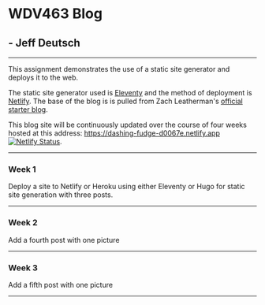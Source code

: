 # WDV463 Blog

## - Jeff Deutsch

---

This assignment demonstrates the use of a static site generator and deploys it to the web.

The static site generator used is [Eleventy](https://www.11ty.dev) and the method of deployment is [Netlify](https://www.netlify.com). The base of the blog is is pulled from Zach Leatherman's [official starter blog](https://github.com/11ty/eleventy-base-blog).

This blog site will be continuously updated over the course of four weeks hosted at this address: <https://dashing-fudge-d0067e.netlify.app> [![Netlify Status](https://api.netlify.com/api/v1/badges/3908d0ee-8b49-4710-931d-9f5fe99d9e1c/deploy-status)](https://app.netlify.com/sites/dashing-fudge-d0067e/deploys).

---

### Week 1

Deploy a site to Netlify or Heroku using either Eleventy or Hugo for static site generation with three posts.

---

### Week 2

Add a fourth post with one picture

---

### Week 3

Add a fifth post with one picture

---
